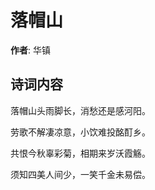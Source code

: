 # 落帽山

**作者**: 华镇

## 诗词内容

落帽山头雨脚长，消愁还是感河阳。

劳歌不解凄凉意，小饮难投酩酊乡。

共恨今秋辜彩菊，相期来岁沃霞觞。

须知四美人间少，一笑千金未易偿。

